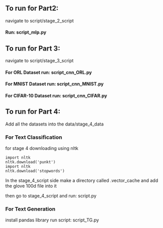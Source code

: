 ## To run for Part2:

navigate to script/stage_2_script

#### Run: script_mlp.py

## To run for Part 3:

navigate to script/stage_3_script
#### For ORL Dataset run: script_cnn_ORL.py
#### For MNIST Dataset run: script_cnn_MNIST.py
#### For CIFAR-10 Dataset run: script_cnn_CIFAR.py

## To run for Part 4:
Add all the datasets into the data/stage_4_data
### For Text Classification
for stage 4 downloading using nltk
```
import nltk
nltk.download('punkt')
import nltk
nltk.download('stopwords')
```
In the stage_4_script side make a directory called .vector_cache and add the glove 100d file into it

then go to stage_4_script and run: script.py

### For Text Generation
install pandas library
run script: script_TG.py